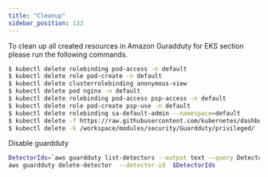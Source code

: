 ```yaml
---
title: "Cleanup"
sidebar_position: 133
---
```


To clean up all created resources in Amazon Guradduty for EKS section please run the following commands.

```bash
$ kubectl delete rolebinding pod-access -n default
$ kubectl delete role pod-create -n default
$ kubectl delete clusterrolebinding anonymous-view
$ kubectl delete pod nginx -n default
$ kubectl delete rolebinding pod-access psp-access -n default
$ kubectl delete role pod-create psp-use -n default
$ kubectl delete rolebinding sa-default-admin --namespace=default
$ kubectl delete -f https://raw.githubusercontent.com/kubernetes/dashboard/v2.5.1/aio/deploy/recommended.yaml
$ kubectl delete -k /workspace/modules/security/Guardduty/privileged/
```

Disable  guardduty

```bash
DetectorIds=`aws guardduty list-detectors --output text --query DetectorIds`
aws guardduty delete-detector  --detector-id  $DetectorIds
```

